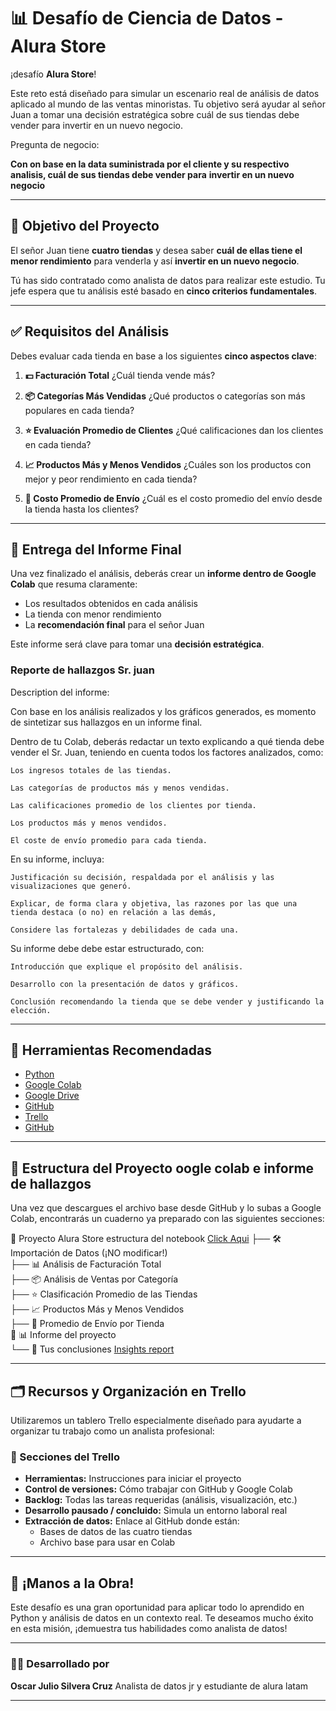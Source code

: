 # 📊 Desafío de Ciencia de Datos - Alura Store

¡desafío **Alura Store**!

Este reto está diseñado para simular un escenario real de análisis de datos aplicado al mundo de las ventas minoristas. Tu
objetivo será ayudar al señor Juan a tomar una decisión estratégica sobre cuál de sus tiendas debe vender para invertir
en un nuevo negocio.

Pregunta de negocio:

 **Con on base en la data suministrada por el cliente y su respectivo analisis, cuál de sus tiendas debe vender para**
 **invertir en un nuevo negocio**

---

## 🎯 Objetivo del Proyecto

El señor Juan tiene **cuatro tiendas** y desea saber **cuál de ellas tiene el menor rendimiento** para venderla y así **invertir en un nuevo negocio**.

Tú has sido contratado como analista de datos para realizar este estudio. Tu jefe espera que tu análisis esté basado en **cinco criterios fundamentales**.

---

## ✅ Requisitos del Análisis

Debes evaluar cada tienda en base a los siguientes **cinco aspectos clave**:

1. **💵 Facturación Total**
   ¿Cuál tienda vende más?

2. **📦 Categorías Más Vendidas**
   ¿Qué productos o categorías son más populares en cada tienda?

3. **⭐ Evaluación Promedio de Clientes**
   ¿Qué calificaciones dan los clientes en cada tienda?

4. **📈 Productos Más y Menos Vendidos**
   ¿Cuáles son los productos con mejor y peor rendimiento en cada tienda?

5. **🚚 Costo Promedio de Envío**
   ¿Cuál es el costo promedio del envío desde la tienda hasta los clientes?

---

## 📝 Entrega del Informe Final

Una vez finalizado el análisis, deberás crear un **informe dentro de Google Colab** que resuma claramente:

- Los resultados obtenidos en cada análisis
- La tienda con menor rendimiento
- La **recomendación final** para el señor Juan

Este informe será clave para tomar una **decisión estratégica**.

### Reporte de hallazgos  Sr. juan

Description del informe:

Con base en los análisis realizados y los gráficos generados, es momento de sintetizar sus hallazgos en un informe final.

Dentro de tu Colab, deberás redactar un texto explicando a qué tienda debe vender el Sr. Juan, teniendo en cuenta todos
los factores analizados, como:

    Los ingresos totales de las tiendas.

    Las categorías de productos más y menos vendidas.

    Las calificaciones promedio de los clientes por tienda.

    Los productos más y menos vendidos.

    El coste de envío promedio para cada tienda.

En su informe, incluya:

    Justificación su decisión, respaldada por el análisis y las visualizaciones que generó.

    Explicar, de forma clara y objetiva, las razones por las que una tienda destaca (o no) en relación a las demás,

    Considere las fortalezas y debilidades de cada una.

Su informe debe debe estar estructurado, con:

    Introducción que explique el propósito del análisis.

    Desarrollo con la presentación de datos y gráficos.

    Conclusión recomendando la tienda que se debe vender y justificando la elección.

---

## 🧰 Herramientas Recomendadas

- [Python](https://www.python.org/)
- [Google Colab](https://colab.research.google.com/)
- [Google Drive](https://drive.google.com/)
- [GitHub](https://github.com/)
- [Trello](https://trello.com/b/AM8lA9mx/challenge-one-data-science-alura-store-trello)
- [GitHub](https://github.com/ojsilvera/AlluraG8_2025_Challenge_Alura_Store)

---

## 📁 Estructura del Proyecto oogle colab e informe de hallazgos

Una vez que descargues el archivo base desde GitHub y lo subas a Google Colab, encontrarás un cuaderno ya preparado con
las siguientes secciones:

📂 Proyecto Alura Store estructura del notebook [Click Aqui](https://colab.research.google.com/github/ojsilvera/AlluraG8_2025_Challenge_Alura_Store/blob/main/AluraStoreLatam.ipynb)
      ├── 🛠️ Importación de Datos (¡NO modificar!)\
      ├── 📊 Análisis de Facturación Total\
      ├── 📦 Análisis de Ventas por Categoría\
      ├── ⭐ Clasificación Promedio de las Tiendas\
      ├── 📈 Productos Más y Menos Vendidos\
      ├── 🚚 Promedio de Envío por Tienda\
📂 📊 Informe del proyecto\
      └── 🚚 Tus conclusiones [Insights report](insightsReport.md)

---

## 🗂️ Recursos y Organización en Trello

Utilizaremos un tablero Trello especialmente diseñado para ayudarte a organizar tu trabajo como un analista profesional:

### 🔧 Secciones del Trello

- **Herramientas:** Instrucciones para iniciar el proyecto
- **Control de versiones:** Cómo trabajar con GitHub y Google Colab
- **Backlog:** Todas las tareas requeridas (análisis, visualización, etc.)
- **Desarrollo pausado / concluido:** Simula un entorno laboral real
- **Extracción de datos:** Enlace al GitHub donde están:
  - Bases de datos de las cuatro tiendas
  - Archivo base para usar en Colab

---

## 🚀 ¡Manos a la Obra!

Este desafío es una gran oportunidad para aplicar todo lo aprendido en Python y análisis de datos en un contexto real.
Te deseamos mucho éxito en esta misión, ¡demuestra tus habilidades como analista de datos!

---

### 👨‍🏫 Desarrollado por

**Oscar Julio Silvera Cruz**
Analista de datos jr y estudiante de alura latam

---
